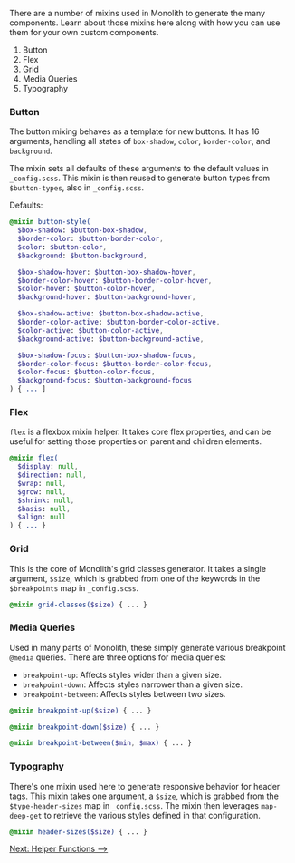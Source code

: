 There are a number of mixins used in Monolith to generate the many components. Learn about those mixins here along with how you can use them for your own custom components.

1. Button
2. Flex
3. Grid
4. Media Queries
5. Typography

### Button

The button mixing behaves as a template for new buttons. It has 16 arguments, handling all states of `box-shadow`, `color`, `border-color`, and `background`.

The mixin sets all defaults of these arguments to the default values in `_config.scss`. This mixin is then reused to generate button types from `$button-types`, also in `_config.scss`.

Defaults:
```sass
@mixin button-style(
  $box-shadow: $button-box-shadow,
  $border-color: $button-border-color,
  $color: $button-color,
  $background: $button-background,

  $box-shadow-hover: $button-box-shadow-hover,
  $border-color-hover: $button-border-color-hover,
  $color-hover: $button-color-hover,
  $background-hover: $button-background-hover,

  $box-shadow-active: $button-box-shadow-active,
  $border-color-active: $button-border-color-active,
  $color-active: $button-color-active,
  $background-active: $button-background-active,

  $box-shadow-focus: $button-box-shadow-focus,
  $border-color-focus: $button-border-color-focus,
  $color-focus: $button-color-focus,
  $background-focus: $button-background-focus
) { ... ]
```

### Flex

`flex` is a flexbox mixin helper. It takes core flex properties, and can be useful for setting those properties on parent and children elements.

```sass
@mixin flex(
  $display: null,
  $direction: null,
  $wrap: null,
  $grow: null,
  $shrink: null,
  $basis: null,
  $align: null
) { ... }
```

### Grid

This is the core of Monolith's grid classes generator. It takes a single argument, `$size`, which is grabbed from one of the keywords in the `$breakpoints` map in `_config.scss`.

```sass
@mixin grid-classes($size) { ... }
```

### Media Queries

Used in many parts of Monolith, these simply generate various breakpoint `@media` queries. There are three options for media queries: 

* `breakpoint-up`: Affects styles wider than a given size.
* `breakpoint-down`: Affects styles narrower than a given size. 
* `breakpoint-between`: Affects styles between two sizes.

```sass
@mixin breakpoint-up($size) { ... }

@mixin breakpoint-down($size) { ... }

@mixin breakpoint-between($min, $max) { ... }
```

### Typography

There's one mixin used here to generate responsive behavior for header tags. This mixin takes one argument, a `$size`, which is grabbed from the `$type-header-sizes` map in `_config.scss`. The mixin then leverages `map-deep-get` to retrieve the various styles defined in that configuration.

```sass
@mixin header-sizes($size) { ... }
```

[Next: Helper Functions ⟶](functions)